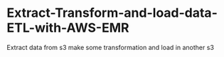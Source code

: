# Extract-Transform-and-load-data-ETL-with-AWS-EMR
Extract data from s3 make some transformation and load in another s3
